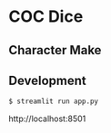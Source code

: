 # COC Dice

## Character Make

## Development

```bash
$ streamlit run app.py
```

http://localhost:8501
